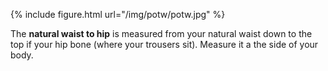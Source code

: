 {% include figure.html url="/img/potw/potw.jpg" %}

The **natural waist to hip** is measured from your natural waist down to the top if your hip bone (where your trousers sit). Measure it a the side of your body.
